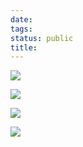 ```yaml
---
date: 
tags: 
status: public
title: 
---
```


![](./_image/2018-12-29-15-41-00.jpg)

![](./_image/2018-12-29-15-41-12.jpg)

![](./_image/2018-12-29-15-41-23.jpg)

![](./_image/2018-12-29-15-41-31.jpg)
